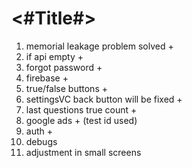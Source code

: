 #  <#Title#>

1. memorial leakage problem solved +
2. if api empty +
3. forgot password +
4. firebase +
5. true/false buttons +
6. settingsVC back button will be fixed +
7. last questions true count +
8. google ads + (test id used)
9. auth +
10. debugs
11. adjustment in small screens

